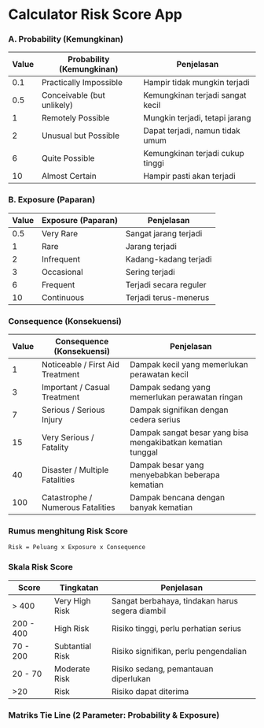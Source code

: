 # Calculator Risk Score App

### **A. Probability (Kemungkinan)**

| Value | Probability (Kemungkinan) | Penjelasan |
| --- | --- | --- |
| 0.1 | Practically Impossible | Hampir tidak mungkin terjadi |
| 0.5 | Conceivable (but unlikely) | Kemungkinan terjadi sangat kecil |
| 1 | Remotely Possible | Mungkin terjadi, tetapi jarang |
| 2 | Unusual but Possible | Dapat terjadi, namun tidak umum |
| 6 | Quite Possible | Kemungkinan terjadi cukup tinggi |
| 10 | Almost Certain | Hampir pasti akan terjadi |

### **B. Exposure (Paparan)**

| Value | Exposure (Paparan) | Penjelasan |
| --- | --- | --- |
| 0.5 | Very Rare  | Sangat jarang terjadi |
| 1 | Rare | Jarang terjadi |
| 2 | Infrequent | Kadang-kadang terjadi |
| 3 | Occasional | Sering terjadi |
| 6 | Frequent | Terjadi secara reguler |
| 10 | Continuous | Terjadi terus-menerus |

### **Consequence (Konsekuensi)**

| Value | Consequence (Konsekuensi) | Penjelasan |
| --- | --- | --- |
| 1 | Noticeable / First Aid Treatment  | Dampak kecil yang memerlukan perawatan kecil |
| 3 | Important / Casual Treatment  | Dampak sedang yang memerlukan perawatan ringan |
| 7 | Serious / Serious Injury  | Dampak signifikan dengan cedera serius |
| 15 | Very Serious / Fatality | Dampak sangat besar yang bisa mengakibatkan kematian tunggal |
| 40 | Disaster / Multiple Fatalities  | Dampak besar yang menyebabkan beberapa kematian |
| 100 | Catastrophe / Numerous Fatalities  | Dampak bencana dengan banyak kematian |

### Rumus menghitung Risk Score

```
Risk = Peluang x Exposure x Consequence
```

### Skala Risk Score

| Score | Tingkatan | Penjelasan |
| --- | --- | --- |
| > 400 | Very High Risk | Sangat berbahaya, tindakan harus segera diambil |
| 200 - 400 | High Risk | Risiko tinggi, perlu perhatian serius |
| 70 - 200 | Subtantial Risk | Risiko signifikan, perlu pengendalian |
| 20 - 70 | Moderate Risk | Risiko sedang, pemantauan diperlukan |
| >20 | Risk | Risiko dapat diterima |

### **Matriks Tie Line (2 Parameter: Probability & Exposure)**